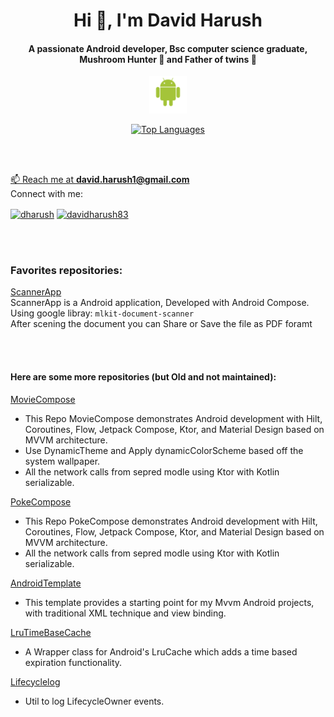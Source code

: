 

<h1 align="center">Hi 👋, I'm David Harush</h1>
<h4 align="center">A passionate Android developer, Bsc computer science graduate,<br/> Mushroom Hunter 🍄 and Father of twins  💪 </h4>
<p align="center"> <a href="https://developer.android.com" target="_blank" rel="noreferrer"> <img src="https://raw.githubusercontent.com/devicons/devicon/master/icons/android/android-original-wordmark.svg" width="60" height="60"/>
<br/>

<!-- ![android](https://img.shields.io/badge/-android-3b2e5a?&style=plastic&logo=android)
<br/>
![Java](https://img.shields.io/badge/-java-3f4441?style=plastic&logo=java)
<br/>
![Kotlin](https://img.shields.io/badge/-kotlin-006a71?style=plastic&logo=kotlin)
<br/> -->

<p align="center">
<img src="https://github-readme-stats.vercel.app/api/top-langs?username=davidHarush&show_icons=true&theme=buefy&layout=compact" alt="Top Languages">
<!--<br/> <br/>
<img src="https://github-readme-stats.vercel.app/api?username=davidHarush&show_icons=true&theme=buefy" alt="GitHub Stats"> -->
 
<br/><br/>

<!--src="https://raw.githubusercontent.com/devicons/devicon/master/icons/android/android-original-wordmark.svg" width="60" height="60"/>
<!-- ![](https://github-profile-trophy.vercel.app/?username=davidHarush) -->


 📫 Reach me at **david.harush1@gmail.com**
<br/>Connect with me:<br/>
<p align="left">
<a href="https://linkedin.com/in/dharush" target="blank"><img align="center" src="https://raw.githubusercontent.com/rahuldkjain/github-profile-readme-generator/master/src/images/icons/Social/linked-in-alt.svg" alt="dharush" height="30" width="40" /></a>
<a href="https://fb.com/davidharush83" target="blank"><img align="center" src="https://raw.githubusercontent.com/rahuldkjain/github-profile-readme-generator/master/src/images/icons/Social/facebook.svg" alt="davidharush83" height="30" width="40" /></a>
</p>

<br/>
<br/>



###  Favorites repositories:

[ScannerApp](https://github.com/davidHarush/ScannerApp.git)
<br/>
ScannerApp is a Android application, Developed with Android Compose.
<br/>
Using google libray:  ```mlkit-document-scanner ```
<br/>
After scening the document you can Share or Save the file as PDF foramt

<br/>
<br/>

####   Here are some more repositories (but Old and not maintained):
[MovieCompose](https://github.com/davidHarush/MovieCompose)
* This Repo MovieCompose demonstrates Android development with Hilt, Coroutines, Flow, Jetpack Compose, Ktor, and Material Design based on MVVM architecture.
* Use DynamicTheme and Apply dynamicColorScheme based off the system wallpaper.
* All the network calls from sepred modle using Ktor with Kotlin serializable.

[PokeCompose](https://github.com/davidHarush/PokeCompose)

* This Repo PokeCompose demonstrates Android development with Hilt, Coroutines, Flow, Jetpack Compose, Ktor, and Material Design based on MVVM architecture.
* All the network calls from sepred modle using Ktor with Kotlin serializable.


[AndroidTemplate](https://github.com/davidHarush/AndroidTemplate)

* This template provides a starting point for my Mvvm Android projects, with traditional XML technique and view binding.

[LruTimeBaseCache](https://github.com/davidHarush/LruTimeBaseCache)

* A Wrapper class for Android's LruCache which adds a time based expiration functionality.
  
[Lifecyclelog](https://github.com/davidHarush/Lifecyclelog)

* Util to log LifecycleOwner events.

